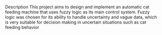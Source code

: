 Description This project aims to design and implement an automatic cat feeding machine that uses fuzzy logic as its main control system. Fuzzy logic was chosen for its ability to handle uncertainty and vague data, which is very suitable for decision making in uncertain situations such as cat feeding behavior
